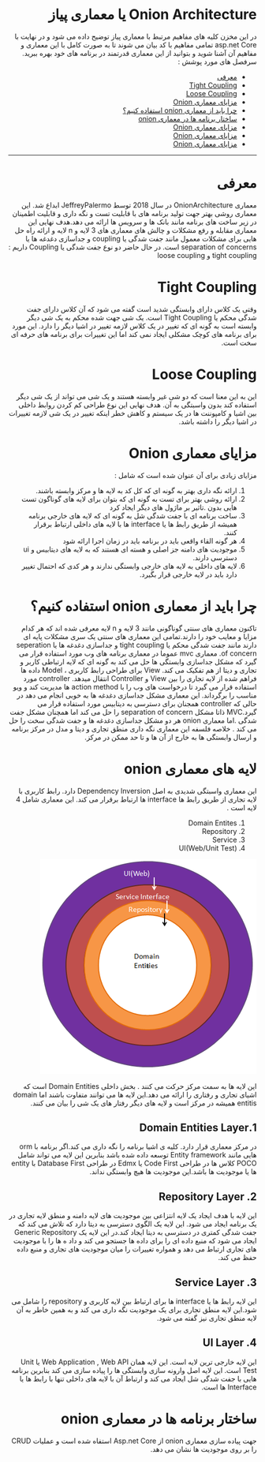 [1]: https://github.com/mohrmz/OnionArchitecture/blob/main/1.png  "Onion Architecture Layers"
[2]: https://github.com/mohrmz/OnionArchitecture/blob/main/2.png  "Application projects structure"
[3]: https://github.com/mohrmz/OnionArchitecture/blob/main/3.png  "One to One User-UserProfile relationship"
[4]: https://github.com/mohrmz/OnionArchitecture/blob/main/4.png  "User listing"
[5]: https://github.com/mohrmz/OnionArchitecture/blob/main/5.png  "Add User screen"
[6]: https://github.com/mohrmz/OnionArchitecture/blob/main/6.png  "Edit User"
[7]: https://github.com/mohrmz/OnionArchitecture/blob/main/7.png  "Delete User"

<div dir="rtl">
  
# Onion Architecture یا معماری پیاز

در این مخزن کلیه های مفاهیم مرتبط با معماری پیاز توضیح داده می شود و در نهایت با asp.net Core تمامی مفاهیم با کد بیان می شوند تا به صورت کامل با این معماری و مفاهیم آن آشنا شوید و بتوانید از این معماری قدرتمند در برنامه های خود بهره ببرید.
سرفصل های مورد پوشش : 

+ [معرفی](#header1)
+ [Tight Coupling](#header1)
+ [Loose Coupling](#header2)
+ [مزایای معماری Onion](#header3)
+ [چرا باید از معماری onion استفاده کنیم؟](#header4)
+ [ساختار برنامه ها در معماری onion](#header5)
+ [مزایای معماری Onion](#header6)
+ [مزایای معماری Onion](#header7)
+ [مزایای معماری Onion](#header8)


___

<div id="header1">
  
# معرفی

</div>

معماری OnionArchitecture در سال 2018 توسط JeffreyPalermo ابداع شد. این معماری روشی بهتر جهت تولید برنامه های با قابلیت تست و نگه داری و قابلیت اطمینان در زیر ساخت های برنامه مانند بانک ها و سرویس ها ارائه می دهد.هدف نهایی این معماری مقابله و رفع مشکلات و چالش های معماری های 3 لایه و n لایه و ارائه راه حل هایی برای مشکلات معمول مانند جفت شدگی یا coupling و جداسازی دغدغه ها یا separation of concerns است. در حال حاضر دو نوع جفت شدگی یا Coupling داریم : tight coupling و loose coupling

<div id="header2">

# Tight Coupling

</div>
  

وقتی یک کلاس دارای وابستگی شدید است گفته می شود که آن کلاس دارای جفت شدگی محکم یا Tight Coupling است.
یک شی جهت شده محکم به یک شی دیگر وابسته است به گونه ای که تغییر در یک کلاس لازمه تغییر در اشیا دیگر را دارد. این مورد برای برنامه های کوچک مشکلی ایجاد نمی کند اما این تغییرات برای برنامه های حرفه ای سخت است.

<div id="header3">
  
# Loose Coupling

</div>

این به این معنا است که دو شی غیر وابسته هستند و یک شی می تواند از یک شی دیگر استفاده کند بدون واسبتگی به آن. هدف نهایی این نوع طراحی کم کردن روابط داخلی بین اشیا و کامپوننت ها در یک سیستم و کاهش خطر اینکه تغییر در یک شی لازمه تغییرات در اشیا دیگر را داشته باشد.

<div id="header4">
  
# مزایای معماری Onion

</div>

مزایای زیادی برای آن عنوان شده است که شامل : 
1. ارائه نگه داری بهتر به گونه ای که کل کد به لایه ها و مرکز وابسته باشند.
2. ارائه روشی بهتر برای تست به گونه ای که بتوان برای لایه های گوناگون تست هایی بدون .تاثیر بر ماژول های دیگر ایجاد کرد
3. ساخت برنامه ای با جفت شدگی شل به گونه ای که لایه های خارجی برنامه همیشه از طریق رابط ها یا interface ها با لایه های داخلی ارتباط برقرار کنند.
4. هر گونه القاء واقعی باید در برنامه باید در زمان اجرا ارائه شود
5. موجودیت های دامنه جز اصلی و هسته ای هستند که به لایه های دیتابیس و ui دسترسی دارند.
6. لایه های داخلی به لایه های خارجی وابستگی ندارند و هر کدی که احتمال تغییر دارد باید در لایه خارجی قرار بگیرد.

<div id="header5">
  
# چرا باید از معماری onion استفاده کنیم؟

</div>

تاکنون معماری های سنتی گوناگونی مانند 3 لایه و n لایه معرفی شده اند که هر کدام مزایا و معایب خود را دارند.تمامی این معماری های سنتی یک سری مشکلات پایه ای دارند مانند جفت شدگی محکم یا tight coupling و جداسازی دغدغه ها یا seperation of concern. معماری mvc عموما در معماری برنامه های وب مورد استفاده قرار می گیرد که مشکل جداسازی وابستگی ها حل می کند به گونه ای که لایه ارتباطی کاربر و تجاری و دیتا از هم تفکیک می کند. View برای طراحی رابط کاربری ، Model داده ها فراهم شده از لایه تجاری را بین View و Controller انتقال میدهد.
controller مورد استفاده قرار می گیرد تا درخواست های وب را با action method ها مدیریت کند و ویو مناسب را برگرداند.
این معماری مشکل جداسازی دغدغه ها به خوبی انجام می دهد در حالی که controller همجنان برای دسترسی به دیتابیس مورد استفاده قرار می گیرد.MVC ذاتا مشکل separation of concern را حل می کند اما همچنان مشکل جفت شدگی .اما معماری onion هر دو مشکل جداسازی دغدغه ها و جفت شدگی سخت را حل می کند . خلاصه فلسفه این معماری نگه داری منطق تجاری و دیتا و مدل در مرکز برنامه و ارسال وابستگی ها به خارج از آن ها و تا حد ممکن در مرکز.

<div id="header6">
  
# لایه های معماری onion

</div>

این معماری واسبتگی شدیدی به اصل Dependency Inversion دارد. رابط کاربری با لایه تجاری از طریق رابط ها interface ها ارتباط برقرار می کند.
این معماری شامل 4 لایه است .
1. Domain Entites
2. Repository
3. Service
4. UI(Web/Unit Test)

![Onion Architecture Layers][1]

این لایه ها به سمت مرکز حرکت می کنند . بخش داخلی Domain Entities است که اشیای تجاری و رفتاری را ارائه می دهد.این لایه ها می توانند متفاوت باشند اما domain entitis همیشه در مرکز است و لایه های دیگر رفتار های یک شی را بیان می کنند.

## 1.Domain Entities Layer

در مرکز معماری قرار دارد. کلیه ی اشیا برنامه را نگه داری می کند.اگر برنامه با orm هایی مانند Entity framework توسعه داده شده باشد بنابرین این لایه می تواند شامل POCO کلاس ها در طراحی Code First یا Edmx در طراحی Database First با entity ها یا موجودیت ها باشد.این موجودیت ها هیچ وابستگی نداند.

## 2. Repository Layer 

این لایه با هدف ایجاد یک لایه انتزاعی بین موجودیت های لایه دامنه و منطق لایه تجاری در یک برنامه ایجاد می شود. این لایه یک الگوی دسترسی به دیتا دارد که تلاش می کند که جفت شدگی کمتری در دسترسی به دیتا ایجاد کند.در این لایه یک Generic Repository ایجاد می شود که منبع داده ای را برای داده ها جستجو می کند  و داد ه ها را با موجودیت های تجاری ارتباط می دهد و همواره تغییرات را میان موجودیت های تجاری و منبع داده حفظ می کند.

## 3. Service Layer

این لایه رابط ها یا interface ها برای ارتباط بین لایه کاربری و repository را شامل می شود.این لایه منطق تجاری برای یک موجودیت نگه داری می کند و به همین خاطر به آن  لایه منطق تجاری نیز گفته می شود.

## 4. UI Layer

این لایه خارجی ترین لایه است. این لایه همان Web Application , Web API یا Unit Test است. این لایه اصل وارونه سازی وابستگی ها را پیاده سازی می کند بنابرین برنامه هایی با جفت شدگی شل ایجاد می کند و ارتباط آن با لایه های داخلی تنها با رابط ها یا Interface ها است.

<div id="header7">
  
# ساختار برنامه ها در معماری onion

</div>

جهت پیاده سازی معماری onion از Asp.net Core استفاه شده است و عملیات CRUD را بر روی موجودیت ها نشان می دهد.




</div>
